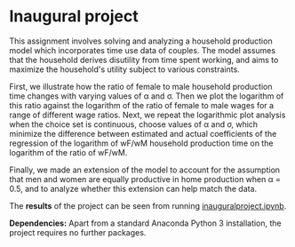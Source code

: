 # Inaugural project

This assignment involves solving and analyzing a household production model which incorporates time use data of couples. The model assumes that the household derives disutility from time spent working, and aims to maximize the household's utility subject to various constraints. 

First, we illustrate how the ratio of female to male household production time changes with varying values of α and σ. Then we plot the logarithm of this ratio against the logarithm of the ratio of female to male wages for a range of different wage ratios. Next, we repeat the logarithmic plot analysis when the choice set is continuous, choose values of α and σ, which minimize the difference between estimated and actual coefficients of the regression of the logarithm of wF/wM household production time on the logarithm of the ratio of wF/wM.

Finally, we made an extension of the model to account for the assumption that men and women are equally productive in home production when α = 0.5, and to analyze whether this extension can help match the data.

The **results** of the project can be seen from running [inauguralproject.ipynb](inauguralproject.ipynb).

**Dependencies:** Apart from a standard Anaconda Python 3 installation, the project requires no further packages.

